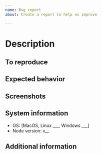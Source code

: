 ```yaml
---
name: Bug report
about: Create a report to help us improve

---
```


# Description

<!-- A clear and concise description of what the bug is. -->

## To reproduce

<!-- 
Steps to reproduce the behavior:
1. Go to '...'
2. Click on '....'
3. Scroll down to '....'
4. See error
-->

## Expected behavior

<!-- A clear and concise description of what you expected to happen. -->

## Screenshots

<!-- If applicable, add screenshots to help explain your problem. -->

## System information

 - OS: [MacOS, Linux ___, Windows ___]
 - Node version: v__

## Additional information

<!-- Add any other context about the problem here. -->
